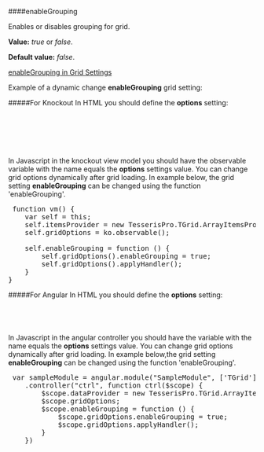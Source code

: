﻿####enableGrouping

Enables or disables grouping for grid. 

**Value:** *true* or *false*.

**Default value:** *false*.

[enableGrouping in Grid Settings](#!/GridSettings/enableGrouping)

Example of a dynamic change **enableGrouping** grid setting:

#####For Knockout
In HTML you should define the **options** setting:

<pre class="brush: html">
	<div id="test-knockout" data-bind="tgrid: { provider: itemsProvider, options: gridOptions}">
	</div>
</pre>
#####
In Javascript in the knockout view model you should have the observable variable with the name equals the **options** settings value. 
You can change grid options dynamically after grid loading. In example below, the grid setting **enableGrouping**
can be changed using the function 'enableGrouping'.

<pre class="brush: js">
 function vm() {
    var self = this;
    self.itemsProvider = new TesserisPro.TGrid.ArrayItemsProvider(items);
    self.gridOptions = ko.observable();

    self.enableGrouping = function () {
        self.gridOptions().enableGrouping = true;
        self.gridOptions().applyHandler();
	}
}
</pre>

#####For Angular
In HTML you should define the **options** setting:
<pre class="brush: html">
	<t-grid id="test-angular" provider="dataProvider" options="gridOptions">
	</t-grid>
</pre>
#####
In Javascript in the angular controller you should have the variable with the name equals the **options** settings value. 
You can change grid options dynamically after grid loading. In example below,the grid setting **enableGrouping**
can be changed using the function 'enableGrouping'.

<pre class="brush:js">
 var sampleModule = angular.module("SampleModule", ['TGrid'])
    .controller("ctrl", function ctrl($scope) {
        $scope.dataProvider = new TesserisPro.TGrid.ArrayItemsProvider(items);
        $scope.gridOptions;
		$scope.enableGrouping = function () {
            $scope.gridOptions.enableGrouping = true;
            $scope.gridOptions.applyHandler();
		}
	})
</pre>

#####

<script type="text/javascript">
    SyntaxHighlighter.highlight();
</script>